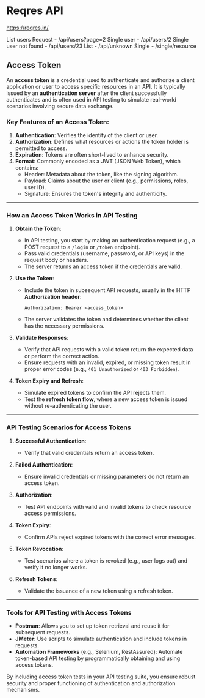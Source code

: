 # Reqres API

https://reqres.in/

List users
Request - /api/users?page=2
Single user - /api/users/2
Single user not found - /api/users/23
List <Resource> - /api/unknown
Single <Resource> - /single/resource

## Access Token

An **access token** is a credential used to authenticate and authorize a client application or user to access specific resources in an API. It is typically issued by an **authentication server** after the client successfully authenticates and is often used in API testing to simulate real-world scenarios involving secure data exchange.

### **Key Features of an Access Token:**

1. **Authentication**: Verifies the identity of the client or user.
2. **Authorization**: Defines what resources or actions the token holder is permitted to access.
3. **Expiration**: Tokens are often short-lived to enhance security.
4. **Format**: Commonly encoded as a JWT (JSON Web Token), which contains:
   - Header: Metadata about the token, like the signing algorithm.
   - Payload: Claims about the user or client (e.g., permissions, roles, user ID).
   - Signature: Ensures the token's integrity and authenticity.

---

### **How an Access Token Works in API Testing**

1. **Obtain the Token**:
   - In API testing, you start by making an authentication request (e.g., a POST request to a `/login` or `/token` endpoint).
   - Pass valid credentials (username, password, or API keys) in the request body or headers.
   - The server returns an access token if the credentials are valid.

2. **Use the Token**:
   - Include the token in subsequent API requests, usually in the HTTP **Authorization header**:
     ```
     Authorization: Bearer <access_token>
     ```
   - The server validates the token and determines whether the client has the necessary permissions.

3. **Validate Responses**:
   - Verify that API requests with a valid token return the expected data or perform the correct action.
   - Ensure requests with an invalid, expired, or missing token result in proper error codes (e.g., `401 Unauthorized` or `403 Forbidden`).

4. **Token Expiry and Refresh**:
   - Simulate expired tokens to confirm the API rejects them.
   - Test the **refresh token flow**, where a new access token is issued without re-authenticating the user.

---

### **API Testing Scenarios for Access Tokens**

1. **Successful Authentication**:
   - Verify that valid credentials return an access token.

2. **Failed Authentication**:
   - Ensure invalid credentials or missing parameters do not return an access token.

3. **Authorization**:
   - Test API endpoints with valid and invalid tokens to check resource access permissions.

4. **Token Expiry**:
   - Confirm APIs reject expired tokens with the correct error messages.

5. **Token Revocation**:
   - Test scenarios where a token is revoked (e.g., user logs out) and verify it no longer works.

6. **Refresh Tokens**:
   - Validate the issuance of a new token using a refresh token.

---

### **Tools for API Testing with Access Tokens**

- **Postman**: Allows you to set up token retrieval and reuse it for subsequent requests.
- **JMeter**: Use scripts to simulate authentication and include tokens in requests.
- **Automation Frameworks** (e.g., Selenium, RestAssured): Automate token-based API testing by programmatically obtaining and using access tokens.

By including access token tests in your API testing suite, you ensure robust security and proper functioning of authentication and authorization mechanisms.
